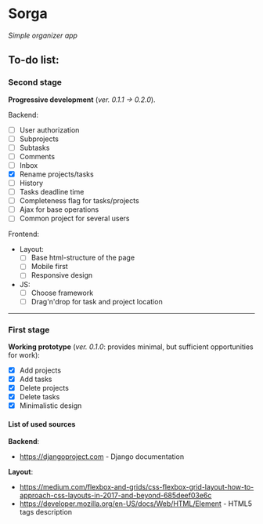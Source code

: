 # Sorga
*Simple organizer app*

## To-do list:

### Second stage ###
**Progressive development** (_ver. 0.1.1 -> 0.2.0_).

Backend:
  - [ ] User authorization
  - [ ] Subprojects
  - [ ] Subtasks
  - [ ] Comments
  - [ ] Inbox
  - [x] Rename projects/tasks
  - [ ] History
  - [ ] Tasks deadline time
  - [ ] Completeness flag for tasks/projects
  - [ ] Ajax for base operations
  - [ ] Common project for several users

Frontend:
  - Layout:
    - [ ] Base html-structure of the page
    - [ ] Mobile first
    - [ ] Responsive design

  - JS:
    - [ ] Choose framework
    - [ ] Drag'n'drop for task and project location
    
---

### First stage ###
**Working prototype** (_ver. 0.1.0_: provides minimal, but sufficient opportunities for work):
- [x] Add projects
- [x] Add tasks
- [x] Delete projects
- [x] Delete tasks
- [x] Minimalistic design

#### List of used sources
**Backend**:
 + https://djangoproject.com - Django documentation

**Layout**:
 + https://medium.com/flexbox-and-grids/css-flexbox-grid-layout-how-to-approach-css-layouts-in-2017-and-beyond-685deef03e6c
 + https://developer.mozilla.org/en-US/docs/Web/HTML/Element - HTML5 tags description



